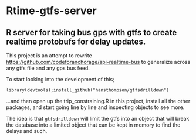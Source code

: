 # Rtime-gtfs-server
## R server for taking bus gps with gtfs to create realtime protobufs for delay updates. 

This project is an attempt to rewrite https://github.com/codeforanchorage/api-realtime-bus to generalize across any gtfs file and any gps bus feed.  

To start looking into the development of this;

```library(devtools);install_github("hansthompson/gtfsdrilldown")```

...and then open up the trip_constraining.R in this project, install all the other packages, and start going line by line and inspecting objects to see more.  

The idea is that ```gtfsdrilldown``` will limit the gtfs into an object that will break the database into a limited object that can be kept in memory to find the delays and such. 
